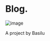 <h1>Blog.</h1>

![image](https://github.com/basilu2010/blog./assets/96936416/8a2fd58e-e802-444a-a63e-73b6d540f44b)


A project by Basilu
